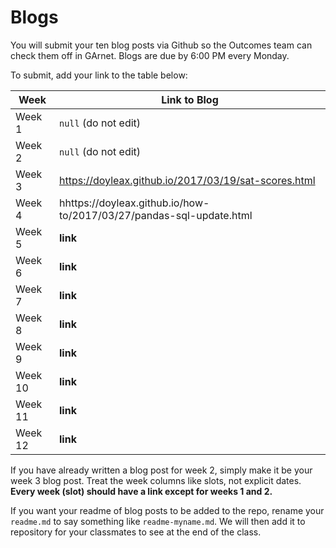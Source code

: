 # Blogs

You will submit your ten blog posts via Github so the Outcomes team can check them off in GArnet. Blogs are due by 6:00 PM every Monday.

To submit, add your link to the table below:

| Week          | Link to Blog 				 	|
| ------------- | ------------------------------|
| Week 1        | `null` (do not edit)			|
| Week 2        | `null` (do not edit)			|
| Week 3        | https://doyleax.github.io/2017/03/19/sat-scores.html   				|
| Week 4        | hhttps://doyleax.github.io/how-to/2017/03/27/pandas-sql-update.html     				|
| Week 5        | **link**      				|
| Week 6        | **link**						|
| Week 7        | **link**						|	
| Week 8        | **link**						|
| Week 9        | **link**						|
| Week 10       | **link**						|
| Week 11       | **link**						|
| Week 12       | **link**						|

If you have already written a blog post for week 2, simply make it be your week 3 blog post. Treat the week columns like slots, not explicit dates. **Every week (slot) should have a link except for weeks 1 and 2.**

If you want your readme of blog posts to be added to the repo, rename your `readme.md` to say something like `readme-myname.md`. We will then add it to repository for your classmates to see at the end of the class.
